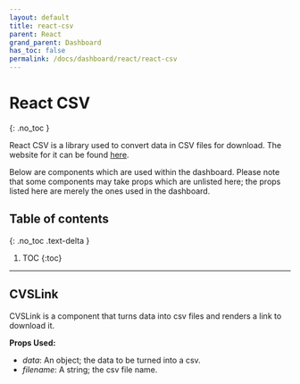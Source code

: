 ```yaml
---  
layout: default  
title: react-csv
parent: React  
grand_parent: Dashboard
has_toc: false
permalink: /docs/dashboard/react/react-csv
---  
```


# React CSV
{: .no_toc }

React CSV is a library used to convert data in CSV files for download. The website for it can be found [here](https://react-csv.github.io/react-csv/).

Below are components which are used within the dashboard. Please note that some components may take props which are unlisted here; the props listed here are merely the ones used in the dashboard.

## Table of contents
{: .no_toc .text-delta }

1. TOC
{:toc}

---

## CVSLink

CVSLink is a component that turns data into csv files and renders a link to download it.

**Props Used:**
- *data*: An object; the data to be turned into a csv.
- *filename*: A string; the csv file name.